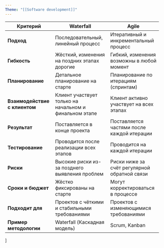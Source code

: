 ```yaml
---
Theme: "[[Software development]]"
---
```


| **Критерий**                  | **Waterfall**                                          | **Agile**                                    |
| ----------------------------- | ------------------------------------------------------ | -------------------------------------------- |
| **Подход**                    | Последовательный, линейный процесс                     | Итеративный и инкрементальный процесс        |
| **Гибкость**                  | Жёсткий, изменения на поздних этапах дорогие           | Гибкий, изменения возможны в любой момент    |
| **Планирование**              | Детальное планирование на старте                       | Планирование по итерациям (спринтам)         |
| **Взаимодействие с клиентом** | Клиент участвует только на начальном и финальном этапе | Клиент активно участвует на всех этапах      |
| **Результат**                 | Поставляется в конце проекта                           | Поставляется частями после каждой итерации   |
| **Тестирование**              | Проводится после реализации всех этапов                | Проводится на каждой итерации                |
| **Риски**                     | Высокие риски из-за позднего выявления проблем         | Риски ниже за счёт регулярной обратной связи |
| **Сроки и бюджет**            | Жёстко фиксированы на старте                           | Могут корректироваться в процессе            |
| **Подходит для**              | Проектов с чёткими и стабильными требованиями          | Проектов с изменяющимися требованиями        |
| **Пример методологии**        | Waterfall (Каскадная модель)                           | Scrum, Kanban                                |
]
